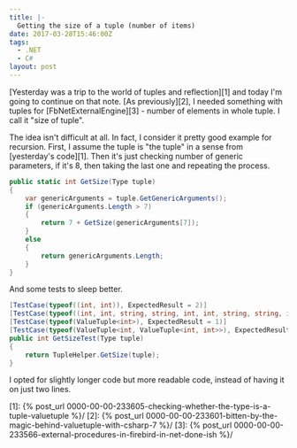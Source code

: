 ```yaml
---
title: |-
  Getting the size of a tuple (number of items)
date: 2017-03-28T15:46:00Z
tags:
  - .NET
  - C#
layout: post
---
```

[Yesterday was a trip to the world of tuples and reflection][1] and today I'm going to continue on that note. [As previously][2], I needed something with tuples for [FbNetExternalEngine][3] - number of elements in whole tuple. I call it "size of tuple". 

<!-- excerpt -->

The idea isn't difficult at all. In fact, I consider it pretty good example for recursion. First, I assume the tuple is "the tuple" in a sense from [yesterday's code][1]. Then it's just checking number of generic parameters, if it's 8, then taking the last one and repeating the process.

```csharp
public static int GetSize(Type tuple)
{
	var genericArguments = tuple.GetGenericArguments();
	if (genericArguments.Length > 7)
	{
		return 7 + GetSize(genericArguments[7]);
	}
	else
	{
		return genericArguments.Length;
	}
}
```

And some tests to sleep better.

```csharp
[TestCase(typeof((int, int)), ExpectedResult = 2)]
[TestCase(typeof((int, int, string, string, int, int, string, string, int, int)), ExpectedResult = 10)]
[TestCase(typeof(ValueTuple<int>), ExpectedResult = 1)]
[TestCase(typeof(ValueTuple<int, ValueTuple<int, int>>), ExpectedResult = 2)]
public int GetSizeTest(Type tuple)
{
	return TupleHelper.GetSize(tuple);
}
```

I opted for slightly longer code but more readable code, instead of having it on just two lines.  

[1]: {% post_url 0000-00-00-233605-checking-whether-the-type-is-a-tuple-valuetuple %}/
[2]: {% post_url 0000-00-00-233601-bitten-by-the-magic-behind-valuetuple-with-csharp-7 %}/
[3]: {% post_url 0000-00-00-233566-external-procedures-in-firebird-in-net-done-ish %}/